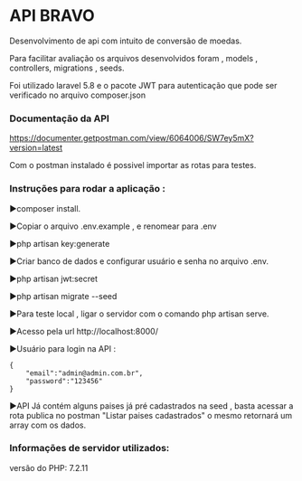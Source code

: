 # API BRAVO

Desenvolvimento de api com intuito de conversão de moedas.

Para facilitar avaliação os arquivos desenvolvidos foram , models , controllers,
migrations , seeds.

Foi utilizado laravel 5.8 e o pacote JWT para autenticação que pode ser verificado no
arquivo composer.json

### Documentação da API

https://documenter.getpostman.com/view/6064006/SW7ey5mX?version=latest

Com o postman instalado é possivel importar as rotas para testes.

### Instruções para rodar a aplicação : 


►composer install.

►Copiar o arquivo .env.example , e renomear para .env

►php artisan key:generate

►Criar banco de dados e configurar usuário e senha no arquivo .env.

►php artisan jwt:secret

►php artisan migrate --seed

►Para teste local , ligar o servidor com o comando php artisan serve.

►Acesso pela url http://localhost:8000/

►Usuário para login na API :
 
 
    {
        "email":"admin@admin.com.br",
        "password":"123456"
    }

►API Já contém alguns paises já pré cadastrados na seed , basta acessar a rota 
publica no postman  "Listar paises cadastrados" o mesmo retornará um array com 
os dados.


### Informações de servidor utilizados:

versão do PHP: 7.2.11
